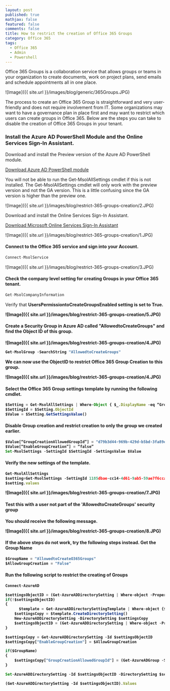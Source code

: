 ```yaml
---
layout: post
published: true
mathjax: false
featured: false
comments: false
title: How to restrict the creation of Office 365 Groups
category: Office 365
tags:
  - Office 365
  - Admin
  - Powershell
---
```


Office 365 Groups is a collaboration service that allows groups or teams in your organization to create documents, work on project plans, send emails and schedule appointments all in one place.

![Image]({{ site.url }}/images/blog/generic/365Groups.JPG)

The process to create an Office 365 Group is straightforward and very user-friendly and does not require involvement from IT. 
Some organizations may want to have a governance plan in place first and may want to restrict which users can create groups in Office 365. Below are the steps you can take to disable the creation of Office 365 Groups in your tenant.


### Install the Azure AD PowerShell Module and the Online Services Sign-In Assistant.

Download and install the Preview version of the Azure AD PowerShell module.

[Download Azure AD PowerShell module](http://connect.microsoft.com/site1164/Downloads/DownloadDetails.aspx?DownloadID=59185 "Download Azure AD PowerShell module")

You will not be able to run the Get-MsolAllSettings cmdlet if this is not installed. The Get-MsolAllSettings cmdlet will only work with the preview version and not the GA version. This is a little confusing since the GA version is higher than the preview one.

![Image]({{ site.url }}/images/blog/restrict-365-groups-creation/2.JPG)

Download and install the Online Services Sign-In Assistant.

[Download Microsoft Online Services Sign-In Assistant](https://www.microsoft.com/en-us/download/details.aspx?id=28177 "Microsoft Online Services Sign-In Assistant")

![Image]({{ site.url }}/images/blog/restrict-365-groups-creation/1.JPG)



#### Connect to the Office 365 service and sign into your Account.

```javascript 
Connect-MsolService
```

![Image]({{ site.url }}/images/blog/restrict-365-groups-creation/3.JPG)


#### Check the company level setting for creating Groups in your Office 365 tenant.

```javascript
Get-MsolCompanyInformation
```

Verify that <b>UsersPermissiontoCreateGroupsEnabled<b> setting is set to True.

![Image]({{ site.url }}/images/blog/restrict-365-groups-creation/5.JPG)


#### Create a Security Group in Azure AD called "AllowedtoCreateGroups" and find the Object ID of this group.


![Image]({{ site.url }}/images/blog/restrict-365-groups-creation/4.JPG)

```javascript
Get-MsolGroup -SearchString "AllowedtoCreateGroups"
```

We can now use the ObjectID to restrict Office 365 Group Creation to this group.

![Image]({{ site.url }}/images/blog/restrict-365-groups-creation/4.JPG)


#### Select the Office 365 Group settings template by running the following cmdlet.

```javascript
$Setting = Get-MsolAllSettings | Where-Object { $_.DisplayName -eq “Group.Unified” }
$SettingId = $Setting.ObjectId
$Value = $Setting.GetSettingsValue()
```


#### Disable Group creation and restrict creation to only the group we created earlier.

```javascript
$Value[“GroupCreationAllowedGroupId”] = "d79b3d44-969b-429d-b5bd-3fa89e7ab7fd"
$Value[“EnableGroupCreation”] = “false”
Set-MsolSettings -SettingId $SettingId -SettingsValue $Value
```


#### Verify the new settings of the template.

```javascript
Get-MsolAllSettings
$setting=Get-MsolSettings -SettingId 1185dbae-cc14-4d61-9ab5-59ae7f6cca6b
$setting.values
```

![Image]({{ site.url }}/images/blog/restrict-365-groups-creation/7.JPG)



#### Test this with a user not part of the 'AllowedtoCreateGroups' security group

You should receive the following message.

![Image]({{ site.url }}/images/blog/restrict-365-groups-creation/8.JPG)


#### If the above steps do not work, try the following steps instead. Get the Group Name

```javascript
$GroupName = "AllowedtoCreateO365Groups"
$AllowGroupCreation = "False"
```

#### Run the following script to restrict the creating of Groups

```javascript
Connect-AzureAD

$settingsObjectID = (Get-AzureADDirectorySetting | Where-object -Property Displayname -Value "Group.Unified" -EQ).id
if(!$settingsObjectID)
{
	  $template = Get-AzureADDirectorySettingTemplate | Where-object {$_.displayname -eq "group.unified"}
    $settingsCopy = $template.CreateDirectorySetting()
    New-AzureADDirectorySetting -DirectorySetting $settingsCopy
    $settingsObjectID = (Get-AzureADDirectorySetting | Where-object -Property Displayname -Value "Group.Unified" -EQ).id
}

$settingsCopy = Get-AzureADDirectorySetting -Id $settingsObjectID
$settingsCopy["EnableGroupCreation"] = $AllowGroupCreation

if($GroupName)
{
	$settingsCopy["GroupCreationAllowedGroupId"] = (Get-AzureADGroup -SearchString $GroupName).objectid
}

Set-AzureADDirectorySetting -Id $settingsObjectID -DirectorySetting $settingsCopy

(Get-AzureADDirectorySetting -Id $settingsObjectID).Values
```
